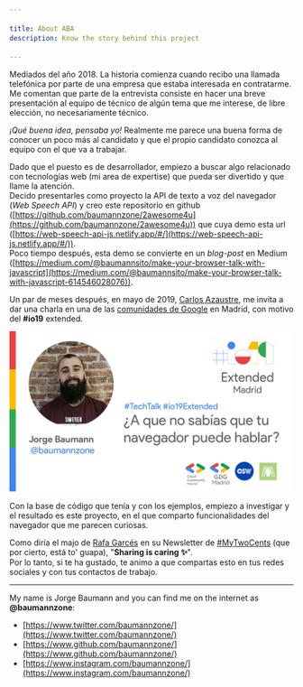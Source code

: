```yaml
---

title: About ABA
description: Know the story behind this project

---
```


Mediados del año 2018. La historia comienza cuando recibo una llamada telefónica por parte de una empresa que estaba interesada en contratarme. 
Me comentan que parte de la entrevista consiste en hacer una breve presentación al equipo de técnico de algún tema que me interese, de libre elección, no necesariamente técnico.

_¡Qué buena idea, pensaba yo!_ Realmente me parece una buena forma de conocer un poco más al candidato y que el propio candidato
conozca al equipo con el que va a trabajar.

Dado que el puesto es de desarrollador, empiezo a buscar algo relacionado con tecnologías web (mi area de expertise) que pueda ser divertido y
que llame la atención.  
Decido presentarles como proyecto la API de texto a voz del navegador (_Web Speech API_) y creo este repositorio en github ([https://github.com/baumannzone/2awesome4u](https://github.com/baumannzone/2awesome4u))
que cuya demo esta url ([https://web-speech-api-js.netlify.app/#/](https://web-speech-api-js.netlify.app/#/)).  
Poco tiempo después, esta demo se convierte en un _blog-post_ en Medium ([https://medium.com/@baumannsito/make-your-browser-talk-with-javascript](https://medium.com/@baumannsito/make-your-browser-talk-with-javascript-614546028076)).

Un par de meses después, en mayo de 2019, [Carlos Azaustre](https://carlosazaustre.es/about), me invita a dar una charla en una de las [comunidades de Google](https://www.meetup.com/es-ES/gcdcmadrid/events/260366402/) en Madrid, con motivo del __#io19__ extended.  

![baumannzone-io-19-extended](./image.jpg)  

Con la base de código que tenía y con los ejemplos, empiezo a investigar y el resultado es este proyecto, en el que comparto funcionalidades del navegador que me parecen curiosas.


Como diría el majo de [Rafa Garcés](https://twitter.com/rafagarces) en su Newsletter de [#MyTwoCents](https://rafagarces.us8.list-manage.com/subscribe?u=cb8dd9dbb231f1c48a7ddb835&id=1a2645687a) (que por cierto, está to' guapa), "**Sharing is caring ✨**".  
Por lo tanto, si te ha gustado, te animo a que compartas esto en tus redes sociales y con tus contactos de trabajo.


---

My name is Jorge Baumann and you can find me on the internet as **@baumannzone**:
- [https://www.twitter.com/baumannzone/](https://www.twitter.com/baumannzone/)
- [https://www.github.com/baumannzone/](https://www.github.com/baumannzone/)
- [https://www.instagram.com/baumannzone/](https://www.instagram.com/baumannzone/)

